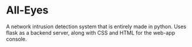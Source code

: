 # All-Eyes
A network intrusion detection system that is entirely made in python. Uses flask as a backend server, along with CSS and HTML for the web-app console.
